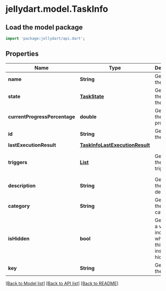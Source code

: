 # jellydart.model.TaskInfo

## Load the model package
```dart
import 'package:jellydart/api.dart';
```

## Properties
Name | Type | Description | Notes
------------ | ------------- | ------------- | -------------
**name** | **String** | Gets or sets the name. | [optional] 
**state** | [**TaskState**](TaskState.md) | Gets or sets the state of the task. | [optional] 
**currentProgressPercentage** | **double** | Gets or sets the progress. | [optional] 
**id** | **String** | Gets or sets the id. | [optional] 
**lastExecutionResult** | [**TaskInfoLastExecutionResult**](TaskInfoLastExecutionResult.md) |  | [optional] 
**triggers** | [**List<TaskTriggerInfo>**](TaskTriggerInfo.md) | Gets or sets the triggers. | [optional] [default to const []]
**description** | **String** | Gets or sets the description. | [optional] 
**category** | **String** | Gets or sets the category. | [optional] 
**isHidden** | **bool** | Gets or sets a value indicating whether this instance is hidden. | [optional] 
**key** | **String** | Gets or sets the key. | [optional] 

[[Back to Model list]](../README.md#documentation-for-models) [[Back to API list]](../README.md#documentation-for-api-endpoints) [[Back to README]](../README.md)


